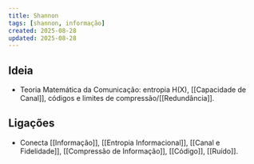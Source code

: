 ```yaml
---
title: Shannon
tags: [shannon, informação]
created: 2025-08-28
updated: 2025-08-28
---
```


## Ideia
- Teoria Matemática da Comunicação: entropia H(X), [[Capacidade de Canal]], códigos e limites de compressão/[[Redundância]].

## Ligações
- Conecta [[Informação]], [[Entropia Informacional]], [[Canal e Fidelidade]], [[Compressão de Informação]], [[Código]], [[Ruído]].
